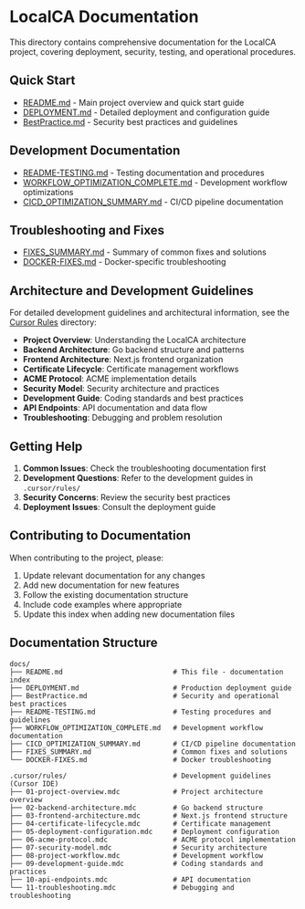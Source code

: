# LocalCA Documentation

This directory contains comprehensive documentation for the LocalCA project, covering deployment, security, testing, and operational procedures.

## Quick Start

- [README.md](../README.md) - Main project overview and quick start guide
- [DEPLOYMENT.md](DEPLOYMENT.md) - Detailed deployment and configuration guide
- [BestPractice.md](BestPractice.md) - Security best practices and guidelines

## Development Documentation

- [README-TESTING.md](README-TESTING.md) - Testing documentation and procedures
- [WORKFLOW_OPTIMIZATION_COMPLETE.md](WORKFLOW_OPTIMIZATION_COMPLETE.md) - Development workflow optimizations
- [CICD_OPTIMIZATION_SUMMARY.md](CICD_OPTIMIZATION_SUMMARY.md) - CI/CD pipeline documentation

## Troubleshooting and Fixes

- [FIXES_SUMMARY.md](FIXES_SUMMARY.md) - Summary of common fixes and solutions
- [DOCKER-FIXES.md](DOCKER-FIXES.md) - Docker-specific troubleshooting

## Architecture and Development Guidelines

For detailed development guidelines and architectural information, see the [Cursor Rules](../.cursor/rules/) directory:

- **Project Overview**: Understanding the LocalCA architecture
- **Backend Architecture**: Go backend structure and patterns
- **Frontend Architecture**: Next.js frontend organization
- **Certificate Lifecycle**: Certificate management workflows
- **ACME Protocol**: ACME implementation details
- **Security Model**: Security architecture and practices
- **Development Guide**: Coding standards and best practices
- **API Endpoints**: API documentation and data flow
- **Troubleshooting**: Debugging and problem resolution

## Getting Help

1. **Common Issues**: Check the troubleshooting documentation first
2. **Development Questions**: Refer to the development guides in `.cursor/rules/`
3. **Security Concerns**: Review the security best practices
4. **Deployment Issues**: Consult the deployment guide

## Contributing to Documentation

When contributing to the project, please:

1. Update relevant documentation for any changes
2. Add new documentation for new features
3. Follow the existing documentation structure
4. Include code examples where appropriate
5. Update this index when adding new documentation files

## Documentation Structure

```
docs/
├── README.md                           # This file - documentation index
├── DEPLOYMENT.md                       # Production deployment guide
├── BestPractice.md                     # Security and operational best practices
├── README-TESTING.md                   # Testing procedures and guidelines
├── WORKFLOW_OPTIMIZATION_COMPLETE.md   # Development workflow documentation
├── CICD_OPTIMIZATION_SUMMARY.md        # CI/CD pipeline documentation
├── FIXES_SUMMARY.md                    # Common fixes and solutions
└── DOCKER-FIXES.md                     # Docker troubleshooting

.cursor/rules/                          # Development guidelines (Cursor IDE)
├── 01-project-overview.mdc             # Project architecture overview
├── 02-backend-architecture.mdc         # Go backend structure
├── 03-frontend-architecture.mdc        # Next.js frontend structure
├── 04-certificate-lifecycle.mdc        # Certificate management
├── 05-deployment-configuration.mdc     # Deployment configuration
├── 06-acme-protocol.mdc                # ACME protocol implementation
├── 07-security-model.mdc               # Security architecture
├── 08-project-workflow.mdc             # Development workflow
├── 09-development-guide.mdc            # Coding standards and practices
├── 10-api-endpoints.mdc                # API documentation
└── 11-troubleshooting.mdc              # Debugging and troubleshooting
```